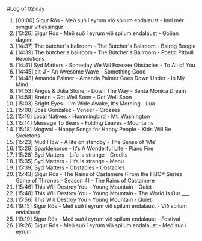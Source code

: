 #Log of 02 day

1. [00:00] Sigur Rós - Með suð í eyrum við spilum endalaust - Inní mér syngur vitleysingur
1. [13:26] Sigur Rós - Með suð í eyrum við spilum endalaust - Góðan daginn
1. [14:37] The butcher's ballroom - The Butcher's Ballroom - Balrog Boogie
1. [14:39] The butcher's ballroom - The Butcher's Ballroom - Poetic Pitbull Revolutions
1. [14:41] Syd Matters - Someday We Wil Foresee Obstacles - To All of You
1. [14:45] alt-J - An Awesome Wave - Something Good
1. [14:48] Amanda Palmer - Amanda Palmer Goes Down Under - In My Mind
1. [14:53] Angus & Julia Stone; - Down The Way - Santa Monica Dream
1. [14:58] Breton - Got Well Soon - Got Well Soon
1. [15:03] Bright Eyes - I'm Wide Awake, It's Morning - Lua
1. [15:08] José González - Veneer - Crosses
1. [15:10] Local Natives - Hummingbird - Mt. Washington
1. [15:14] Message To Bears - Folding Leaves - Mountains
1. [15:18] Mogwai - Happy Songs for Happy People - Kids Will Be Skeletons
1. [15:23] Mud Flow - A life on standby - The Sense of 'Me'
1. [15:26] Sparklehorse - It's A Wonderful Life - Piano Fire
1. [15:28] Syd Matters - Life is strange - Credits
1. [15:35] Syd Matters - Life is strange - Menu
1. [15:39] Syd Matters - Obstacles - Obstacles
1. [15:43] Sigur Rós - The Rains of Castamere (From the HBO® Series Game of Thrones - Season 4) - The Rains of Castamere
1. [15:46] This Will Destroy You - Young Mountain - Quiet
1. [15:48] This Will Destroy You - Young Mountain - The World Is Our ___
1. [15:56] This Will Destroy You - Young Mountain - Quiet
1. [19:15] Sigur Rós - Með suð í eyrum við spilum endalaust - Við spilum endalaust
1. [19:19] Sigur Rós - Með suð í eyrum við spilum endalaust - Festival
1. [19:26] Sigur Rós - Með suð í eyrum við spilum endalaust - Með suð í eyrum
